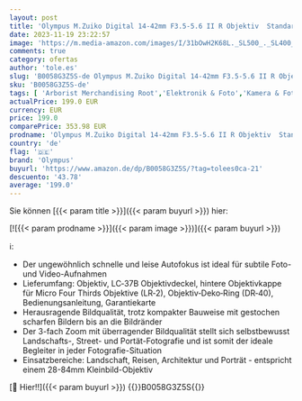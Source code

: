 ```yaml
---
layout: post
title: 'Olympus M.Zuiko Digital 14-42mm F3.5-5.6 II R Objektiv  Standardzoom  geeignet für alle MFT-Kameras  Olympus OM-D & PEN Modelle  Panasonic G-Serie   silber'
date: 2023-11-19 23:22:57
image: 'https://m.media-amazon.com/images/I/31bOwH2K68L._SL500_._SL400_.jpg'
comments: true
category: ofertas
author: 'tole.es'
slug: 'B0058G3Z5S-de Olympus M.Zuiko Digital 14-42mm F3.5-5.6 II R Objektiv...'
sku: 'B0058G3Z5S-de'
tags: [ 'Arborist Merchandising Root','Elektronik & Foto','Kamera & Foto','Kamera-Objektive','Objektive','Objektive für Spiegelreflexkameras','olympus','🇩🇪', ]
actualPrice: 199.0 EUR
currency: EUR
price: 199.0
comparePrice: 353.98 EUR
prodname: 'Olympus M.Zuiko Digital 14-42mm F3.5-5.6 II R Objektiv  Standardzoom  geeignet für alle MFT-Kameras  Olympus OM-D & PEN Modelle  Panasonic G-Serie   silber'
country: 'de'
flag: '🇩🇪'
brand: 'Olympus'
buyurl: 'https://www.amazon.de/dp/B0058G3Z5S/?tag=tolees0ca-21'
descuento: '43.78'
average: '199.0'
---
```


Sie können [{{< param title >}}]({{< param buyurl >}}) hier:

[![{{< param prodname >}}]({{< param image >}})]({{< param buyurl >}})

ℹ️:

- Der ungewöhnlich schnelle und leise Autofokus ist ideal für subtile Foto- und Video-Aufnahmen
- Lieferumfang: Objektiv, LC‑37B Objektivdeckel, hintere Objektivkappe für Micro Four Thirds Objektive (LR‑2), Objektiv‑Deko‑Ring (DR‑40), Bedienungsanleitung, Garantiekarte
- Herausragende Bildqualität, trotz kompakter Bauweise mit gestochen scharfen Bildern bis an die Bildränder
- Der 3-fach Zoom mit überragender Bildqualität stellt sich selbstbewusst Landschafts-, Street- und Portät-Fotografie und ist somit der ideale Begleiter in jeder Fotografie-Situation
- Einsatzbereiche: Landschaft, Reisen, Architektur und Porträt - entspricht einem 28-84mm Kleinbild-Objektiv

[🛒 Hier!!]({{< param buyurl >}})
{{<world>}}B0058G3Z5S{{</world>}}
